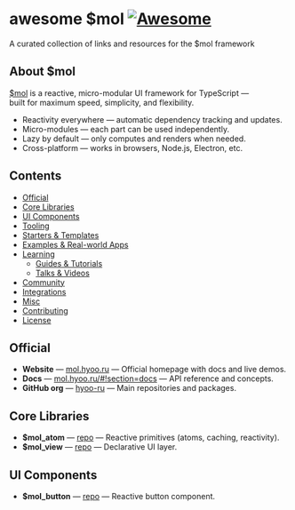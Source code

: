 # awesome $mol [![Awesome](https://awesome.re/badge.svg)](https://awesome.re)
A curated collection of links and resources for the $mol framework

## About $mol

[$mol](https://mol.hyoo.ru) is a reactive, micro-modular UI framework for TypeScript —  
built for maximum speed, simplicity, and flexibility.

- Reactivity everywhere — automatic dependency tracking and updates.
- Micro-modules — each part can be used independently.
- Lazy by default — only computes and renders when needed.
- Cross-platform — works in browsers, Node.js, Electron, etc.

## Contents
- [Official](#official)
- [Core Libraries](#core-libraries)
- [UI Components](#ui-components)
- [Tooling](#tooling)
- [Starters & Templates](#starters--templates)
- [Examples & Real-world Apps](#examples--real-world-apps)
- [Learning](#learning)
    - [Guides & Tutorials](#guides--tutorials)
    - [Talks & Videos](#talks--videos)
- [Community](#community)
- [Integrations](#integrations)
- [Misc](#misc)
- [Contributing](#contributing)
- [License](#license)

## Official
- **Website** — [mol.hyoo.ru](https://mol.hyoo.ru) — Official homepage with docs and live demos.
- **Docs** — [mol.hyoo.ru/#!section=docs](https://mol.hyoo.ru/#!section=docs) — API reference and concepts.
- **GitHub org** — [hyoo-ru](https://github.com/hyoo-ru) — Main repositories and packages.

## Core Libraries
- **$mol_atom** — [repo](https://github.com/hyoo-ru/mam_mol_atom) — Reactive primitives (atoms, caching, reactivity).
- **$mol_view** — [repo](https://github.com/hyoo-ru/mam_mol_view) — Declarative UI layer.

## UI Components
- **$mol_button** — [repo](https://github.com/hyoo-ru/mam_mol_button) — Reactive button component.
